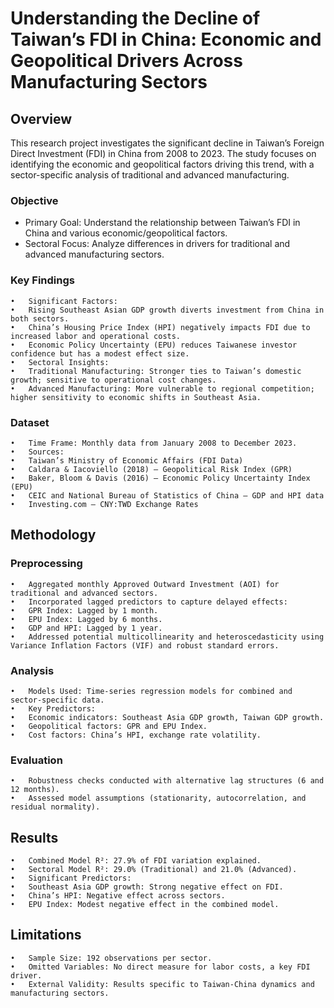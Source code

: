 # Understanding the Decline of Taiwan’s FDI in China: Economic and Geopolitical Drivers Across Manufacturing Sectors

## Overview

This research project investigates the significant decline in Taiwan’s Foreign Direct Investment (FDI) in China from 2008 to 2023. The study focuses on identifying the economic and geopolitical factors driving this trend, with a sector-specific analysis of traditional and advanced manufacturing.

### Objective
- Primary Goal: Understand the relationship between Taiwan’s FDI in China and various economic/geopolitical factors.
- Sectoral Focus: Analyze differences in drivers for traditional and advanced manufacturing sectors.

### Key Findings
	•	Significant Factors:
	•	Rising Southeast Asian GDP growth diverts investment from China in both sectors.
	•	China’s Housing Price Index (HPI) negatively impacts FDI due to increased labor and operational costs.
	•	Economic Policy Uncertainty (EPU) reduces Taiwanese investor confidence but has a modest effect size.
	•	Sectoral Insights:
	•	Traditional Manufacturing: Stronger ties to Taiwan’s domestic growth; sensitive to operational cost changes.
	•	Advanced Manufacturing: More vulnerable to regional competition; higher sensitivity to economic shifts in Southeast Asia.

### Dataset
	•	Time Frame: Monthly data from January 2008 to December 2023.
	•	Sources:
	•	Taiwan’s Ministry of Economic Affairs (FDI Data)
	•	Caldara & Iacoviello (2018) – Geopolitical Risk Index (GPR)
	•	Baker, Bloom & Davis (2016) – Economic Policy Uncertainty Index (EPU)
	•	CEIC and National Bureau of Statistics of China – GDP and HPI data
	•	Investing.com – CNY:TWD Exchange Rates

## Methodology

### Preprocessing
	•	Aggregated monthly Approved Outward Investment (AOI) for traditional and advanced sectors.
	•	Incorporated lagged predictors to capture delayed effects:
	•	GPR Index: Lagged by 1 month.
	•	EPU Index: Lagged by 6 months.
	•	GDP and HPI: Lagged by 1 year.
	•	Addressed potential multicollinearity and heteroscedasticity using Variance Inflation Factors (VIF) and robust standard errors.

### Analysis
	•	Models Used: Time-series regression models for combined and sector-specific data.
	•	Key Predictors:
	•	Economic indicators: Southeast Asia GDP growth, Taiwan GDP growth.
	•	Geopolitical factors: GPR and EPU Index.
	•	Cost factors: China’s HPI, exchange rate volatility.

### Evaluation
	•	Robustness checks conducted with alternative lag structures (6 and 12 months).
	•	Assessed model assumptions (stationarity, autocorrelation, and residual normality).

## Results
	•	Combined Model R²: 27.9% of FDI variation explained.
	•	Sectoral Model R²: 29.0% (Traditional) and 21.0% (Advanced).
	•	Significant Predictors:
	•	Southeast Asia GDP growth: Strong negative effect on FDI.
	•	China’s HPI: Negative effect across sectors.
	•	EPU Index: Modest negative effect in the combined model.

## Limitations
	•	Sample Size: 192 observations per sector.
	•	Omitted Variables: No direct measure for labor costs, a key FDI driver.
	•	External Validity: Results specific to Taiwan-China dynamics and manufacturing sectors.

